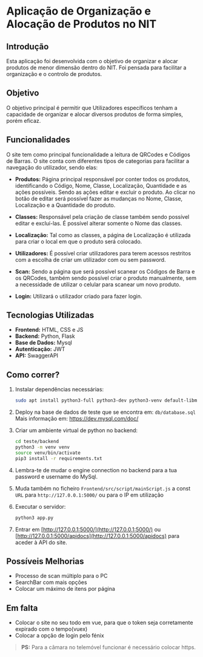 # Aplicação de Organização e Alocação de Produtos no NIT

## Introdução

Esta aplicação foi desenvolvida com o objetivo de organizar e alocar produtos de menor dimensão dentro do NIT. Foi pensada para facilitar a organização e o controlo de produtos.

## Objetivo

O objetivo principal é permitir que Utilizadores específicos tenham a capacidade de organizar e alocar diversos produtos de forma simples, porém eficaz.

## Funcionalidades

O site tem como principal funcionalidade a leitura de QRCodes e Códigos de Barras. O site conta com diferentes tipos de categorias para facilitar a navegação do utilizador, sendo elas:

- **Produtos:** Página principal responsável por conter todos os produtos, identificando o Código, Nome, Classe, Localização, Quantidade e as ações possíveis. Sendo as ações editar e excluir o produto. Ao clicar no botão de editar será possível fazer as mudanças no Nome, Classe, Localização e a Quantidade do produto.

- **Classes:** Responsável pela criação de classe também sendo possível editar e excluí-las. É possível alterar somente o Nome das classes.

- **Localização:** Tal como as classes, a página de Localização é utilizada para criar o local em que o produto será colocado.

- **Utilizadores:** É possível criar utilizadores para terem acessos restritos com a escolha de criar um utilizador com ou sem password.

- **Scan:** Sendo a página que será possível scanear os Códigos de Barra e os QRCodes, também sendo possível criar o produto manualmente, sem a necessidade de utilizar o celular para scanear um novo produto.

- **Login:** Utilizará o utilizador criado para fazer login.

## Tecnologias Utilizadas

- **Frontend:** HTML, CSS e JS  
- **Backend:** Python, Flask  
- **Base de Dados:** Mysql  
- **Autenticação:** JWT  
- **API:** SwaggerAPI  

## Como correr?

1. Instalar dependências necessárias:

    ```bash
    sudo apt install python3-full python3-dev python3-venv default-libmysqlclient-dev build-essential pkg-config
    ```

2. Deploy na base de dados de teste que se encontra em: `db/database.sql`
   Mais informação em: https://dev.mysql.com/doc/

3. Criar um ambiente virtual de python no backend:

    ```bash
    cd teste/backend
    python3 -m venv venv
    source venv/bin/activate
    pip3 install -r requirements.txt
    ```

4. Lembra-te de mudar o engine connection no backend para a tua password e username do MySql.

5. Muda também no ficheiro `Frontend/src/script/mainScript.js` a const `URL` para `http://127.0.0.1:5000/` ou para o IP em utilização

6. Executar o servidor:

    ```bash
    python3 app.py
    ```

7. Entrar em [http://127.0.0.1:5000/](http://127.0.0.1:5000/) ou [http://127.0.0.1:5000/apidocs](http://127.0.0.1:5000/apidocs) para aceder à API do site.

## Possíveis Melhorias

- Processo de scan múltiplo para o PC  
- SearchBar com mais opções  
- Colocar um máximo de itens por página  

## Em falta

- Colocar o site no seu todo em vue, para que o token seja corretamente expirado com o tempo(vuex)
- Colocar a opção de login pelo fénix 

> **PS:** Para a câmara no telemóvel funcionar é necessário colocar https.
